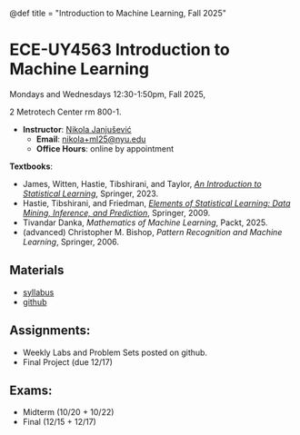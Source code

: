 @def title = "Introduction to Machine Learning, Fall 2025"

# ECE-UY4563 Introduction to Machine Learning

Mondays and Wednesdays 12:30-1:50pm, Fall 2025, 

2 Metrotech Center rm 800-1.

* **Instructor**: [Nikola Janjušević](/)
    - **Email**: nikola+ml25@nyu.edu
    - **Office Hours**: online by appointment

**Textbooks**: 
- James, Witten, Hastie, Tibshirani, and Taylor, [*An Introduction to Statistical Learning*](https://www.statlearning.com/), Springer, 2023. 
- Hastie, Tibshirani, and Friedman, [*Elements of Statistical Learning: Data Mining, Inference, and Prediction*](https://hastie.su.domains/ElemStatLearn/), Springer, 2009. 
- Tivandar Danka, *Mathematics of Machine Learning*, Packt, 2025.
- (advanced) Christopher M. Bishop, *Pattern Recognition and Machine Learning*, Springer, 2006.

## Materials 
- [syllabus](/assets/introml25/syllabus.pdf)
- [github](https://github.com/nikopj/introml)

## Assignments:
- Weekly Labs and Problem Sets posted on github.
- Final Project (due 12/17)

## Exams:
- Midterm (10/20 + 10/22)
- Final (12/15 + 12/17)
